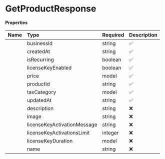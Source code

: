 # GetProductResponse



**Properties**

| Name | Type | Required | Description |
| :-------- | :----------| :----------| :----------|
    | businessId | string | ✅ | Unique identifier for the business to which the product belongs. |
    | createdAt | string | ✅ | Timestamp when the product was created. |
    | isRecurring | boolean | ✅ | Indicates if the product is recurring (e.g., subscriptions). |
    | licenseKeyEnabled | boolean | ✅ | Indicates whether the product requires a license key. |
    | price | model | ✅ |  |
    | productId | string | ✅ | Unique identifier for the product. |
    | taxCategory | model | ✅ | Represents the different categories of taxation applicable to various products and services. |
    | updatedAt | string | ✅ | Timestamp when the product was last updated. |
    | description | string | ❌ | Description of the product, optional. |
    | image | string | ❌ | URL of the product image, optional. |
    | licenseKeyActivationMessage | string | ❌ | Message sent upon license key activation, if applicable. |
    | licenseKeyActivationsLimit | integer | ❌ | Limit on the number of activations for the license key, if enabled. |
    | licenseKeyDuration | model | ❌ |  |
    | name | string | ❌ | Name of the product, optional. |




<!-- This file was generated by liblab | https://liblab.com/ -->